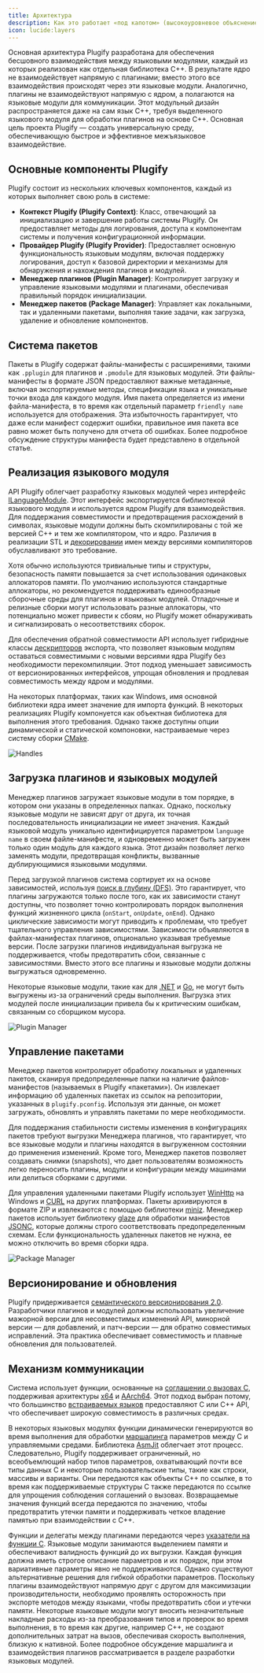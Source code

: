 ```yaml
---
title: Архитектура
description: Как это работает «под капотом» (высокоуровневое объяснение).
icon: lucide:layers
---
```


Основная архитектура Plugify разработана для обеспечения бесшовного взаимодействия между языковыми модулями, каждый из которых реализован как отдельная библиотека C++. В результате ядро не взаимодействует напрямую с плагинами; вместо этого все взаимодействия происходят через эти языковые модули. Аналогично, плагины не взаимодействуют напрямую с ядром, а полагаются на языковые модули для коммуникации. Этот модульный дизайн распространяется даже на сам язык C++, требуя выделенного языкового модуля для обработки плагинов на основе C++. Основная цель проекта Plugify — создать универсальную среду, обеспечивающую быстрое и эффективное межъязыковое взаимодействие.

## Основные компоненты Plugify

Plugify состоит из нескольких ключевых компонентов, каждый из которых выполняет свою роль в системе:

- **Контекст Plugify (Plugify Context)**: Класс, отвечающий за инициализацию и завершение работы системы Plugify. Он предоставляет методы для логирования, доступа к компонентам системы и получения конфигурационной информации.
- **Провайдер Plugify (Plugify Provider)**: Предоставляет основную функциональность языковым модулям, включая поддержку логирования, доступ к базовой директории и механизмы для обнаружения и нахождения плагинов и модулей.
- **Менеджер плагинов (Plugin Manager)**: Контролирует загрузку и управление языковыми модулями и плагинами, обеспечивая правильный порядок инициализации.
- **Менеджер пакетов (Package Manager)**: Управляет как локальными, так и удаленными пакетами, выполняя такие задачи, как загрузка, удаление и обновление компонентов.

## Система пакетов

Пакеты в Plugify содержат файлы-манифесты с расширениями, такими как `.pplugin` для плагинов и `.pmodule` для языковых модулей. Эти файлы-манифесты в формате JSON предоставляют важные метаданные, включая экспортируемые методы, спецификации языка и уникальные точки входа для каждого модуля. Имя пакета определяется из имени файла-манифеста, в то время как отдельный параметр `friendly name` используется для отображения. Эта избыточность гарантирует, что даже если манифест содержит ошибки, правильное имя пакета все равно может быть получено для отчета об ошибках. Более подробное обсуждение структуры манифеста будет представлено в отдельной статье.

## Реализация языкового модуля

API Plugify облегчает разработку языковых модулей через интерфейс [ILanguageModule](https://raw.githubusercontent.com/untrustedmodders/plugify/refs/heads/main/include/plugify/language_module.hpp). Этот интерфейс экспортируется библиотекой языкового модуля и используется ядром Plugify для взаимодействия. Для поддержания совместимости и предотвращения расхождений в символах, языковые модули должны быть скомпилированы с той же версией C++ и тем же компилятором, что и ядро. Различия в реализации STL и [декорировании](https://en.wikipedia.org/wiki/Name_mangling) имен между версиями компиляторов обуславливают это требование.

Хотя обычно используются тривиальные типы и структуры, безопасность памяти повышается за счет использования одинаковых аллокаторов памяти. По умолчанию используются стандартные аллокаторы, но рекомендуется поддерживать единообразные сборочные среды для плагинов и языковых модулей. Отладочные и релизные сборки могут использовать разные аллокаторы, что потенциально может привести к сбоям, но Plugify может обнаруживать и сигнализировать о несоответствиях сборок.

Для обеспечения обратной совместимости API использует гибридные классы [дескрипторов](https://en.wikipedia.org/wiki/Opaque_pointer) экспорта, что позволяет языковым модулям оставаться совместимыми с новыми версиями ядра Plugify без необходимости перекомпиляции. Этот подход уменьшает зависимость от версионированных интерфейсов, упрощая обновления и продлевая совместимость между ядром и модулями.

На некоторых платформах, таких как Windows, имя основной библиотеки ядра имеет значение для импорта функций. В некоторых реализациях Plugify компонуется как объектная библиотека для выполнения этого требования. Однако также доступны опции динамической и статической компоновки, настраиваемые через систему сборки [CMake](https://cmake.org/).

![Handles](https://raw.githubusercontent.com/untrustedmodders/plugify/refs/heads/main/docs/umls/handles.svg)

## Загрузка плагинов и языковых модулей

Менеджер плагинов загружает языковые модули в том порядке, в котором они указаны в определенных папках. Однако, поскольку языковые модули не зависят друг от друга, их точная последовательность инициализации не имеет значения. Каждый языковой модуль уникально идентифицируется параметром `language name` в своем файле-манифесте, и одновременно может быть загружен только один модуль для каждого языка. Этот дизайн позволяет легко заменять модули, предотвращая конфликты, вызванные дублирующимися языковыми модулями.

Перед загрузкой плагинов система сортирует их на основе зависимостей, используя [поиск в глубину (DFS)](https://en.wikipedia.org/wiki/Depth-first_search). Это гарантирует, что плагины загружаются только после того, как их зависимости станут доступны, что позволяет точно контролировать порядок выполнения функций жизненного цикла (`onStart`, `onUpdate`, `onEnd`). Однако циклические зависимости могут приводить к проблемам, что требует тщательного управления зависимостями. Зависимости объявляются в файлах-манифестах плагинов, опционально указывая требуемые версии. После загрузки плагинов индивидуальная выгрузка не поддерживается, чтобы предотвратить сбои, связанные с зависимостями. Вместо этого все плагины и языковые модули должны выгружаться одновременно.

Некоторые языковые модули, такие как для [.NET](https://github.com/dotnet/runtime/issues/70229) и [Go](https://github.com/golang/go/issues/32497), не могут быть выгружены из-за ограничений среды выполнения. Выгрузка этих модулей после инициализации привела бы к критическим ошибкам, связанным со сборщиком мусора.

![Plugin Manager](https://raw.githubusercontent.com/untrustedmodders/plugify/refs/heads/main/docs/umls/plugin_manager.svg)

## Управление пакетами

Менеджер пакетов контролирует обработку локальных и удаленных пакетов, сканируя предопределенные папки на наличие файлов-манифестов (называемых в Plugify «пакетами»). Он извлекает информацию об удаленных пакетах из ссылок на репозитории, указанных в `plugify.pconfig`. Используя эти данные, он может загружать, обновлять и управлять пакетами по мере необходимости.

Для поддержания стабильности системы изменения в конфигурациях пакетов требуют выгрузки Менеджера плагинов, что гарантирует, что все языковые модули и плагины находятся в выгруженном состоянии до применения изменений. Кроме того, Менеджер пакетов позволяет создавать снимки (snapshots), что дает пользователям возможность легко переносить плагины, модули и конфигурации между машинами или делиться сборками с другими.

Для управления удаленными пакетами Plugify использует [WinHttp](https://learn.microsoft.com/en-us/windows/win32/winhttp/winhttp-start-page) на Windows и [CURL](https://curl.se/) на других платформах. Пакеты архивируются в формате ZIP и извлекаются с помощью библиотеки [miniz](https://github.com/richgel999/miniz). Менеджер пакетов использует библиотеку [glaze](https://github.com/stephenberry/glaze) для обработки манифестов [JSONC](https://komkom.github.io/jsonc-playground/), которые должны строго соответствовать предопределенным схемам. Если функциональность удаленных пакетов не нужна, ее можно отключить во время сборки ядра.

![Package Manager](https://raw.githubusercontent.com/untrustedmodders/plugify/refs/heads/main/docs/umls/package_manager.svg)

## Версионирование и обновления

Plugify придерживается [семантического версионирования 2.0](https://semver.org/). Разработчики плагинов и модулей должны использовать увеличение мажорной версии для несовместимых изменений API, минорной версии — для добавлений, и патч-версии — для обратно совместимых исправлений. Эта практика обеспечивает совместимость и плавные обновления для пользователей.

## Механизм коммуникации
Система использует функции, основанные на [соглашении о вызовах C](https.en.wikipedia.org/wiki/X86_calling_conventions#x86-64_calling_conventions), поддерживая архитектуры [x64](https://en.wikipedia.org/wiki/X86-64) и [AArch64](https://en.wikipedia.org/wiki/AArch64). Этот подход выбран потому, что большинство [встраиваемых языков](https.github.com/dbohdan/embedded-scripting-languages) предоставляют C или C++ API, что обеспечивает широкую совместимость в различных средах.

В некоторых языковых модулях функции динамически генерируются во время выполнения для обработки [маршалинга](https://en.wikipedia.org/wiki/Marshalling_(computer_science)) параметров между C и управляемыми средами. Библиотека [AsmJit](https://asmjit.com/) облегчает этот процесс. Следовательно, Plugify поддерживает ограниченный, но всеобъемлющий набор типов параметров, охватывающий почти все типы данных C и некоторые пользовательские типы, такие как строки, массивы и варианты. Они передаются как объекты C++ по ссылке, в то время как поддерживаемые структуры C также передаются по ссылке для упрощения соблюдения соглашений о вызовах. Возвращаемые значения функций всегда передаются по значению, чтобы предотвратить утечки памяти и поддерживать четкое владение памятью при взаимодействии с C++.

Функции и делегаты между плагинами передаются через [указатели на функции C](https://en.wikipedia.org/wiki/Function_pointer). Языковые модули занимаются выделением памяти и обеспечивают валидность функций до их выгрузки. Каждая функция должна иметь строгое описание параметров и их порядок, при этом вариативные параметры явно не поддерживаются. Однако существуют альтернативные решения для гибкой обработки параметров. Поскольку плагины взаимодействуют напрямую друг с другом для максимизации производительности, необходимо проявлять осторожность при экспорте методов между языками, чтобы предотвратить сбои и утечки памяти. Некоторые языковые модули могут вносить незначительные накладные расходы из-за преобразования типов и проверок во время выполнения, в то время как другие, например C++, не создают дополнительных затрат на вызов, обеспечивая скорость выполнения, близкую к нативной. Более подробное обсуждение маршалинга и взаимодействия плагинов рассматривается в разделе разработки языковых модулей.